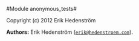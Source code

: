 

#Module anonymous_tests#


Copyright (c) 2012 Erik Hedenstr&ouml;m

__Authors:__ Erik Hedenstr&ouml;m ([`erik@hedenstroem.com`](mailto:erik@hedenstroem.com)).